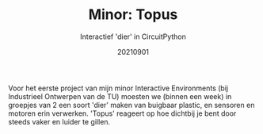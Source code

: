 ﻿---
{
  "title": "Minor: Topus",
  "subtitle": "Interactief 'dier' in CircuitPython",
  "image": "/portfolio/minor_topus.png",
  "tags": [
    "in teamverband",
    "programmeren",
    "universiteit"
  ],
  "links": [
    {
      "text": "Video",
      "href": "https://youtu.be/sB_sASpDmLU"
    }
  ],
  "date": "20210901"
}
---

Voor het eerste project van mijn minor Interactive Environments (bij Industrieel Ontwerpen van de TU) moesten we (binnen een week) in groepjes van 2 een soort 'dier' maken van buigbaar plastic, en sensoren en motoren erin verwerken.
'Topus' reageert op hoe dichtbij je bent door steeds vaker en luider te gillen.